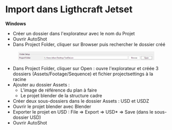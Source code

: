 # Import dans Ligthcraft Jetset

**Windows**

* Créer un dossier dans l'explorateur avec le nom du Projet
* Ouvrir AutoShot
* Dans Project Folder, cliquer sur Browser puis rechercher le dossier créé

<figure><img src="../.gitbook/assets/image (14).png" alt=""><figcaption></figcaption></figure>

* Dans Project Folder, cliquer sur Open : ouvre l'explorateur et créée 3 dossiers (Assets/Footage/Sequence) et fichier projectsettings à la racine
* Ajouter au dossier Assets :&#x20;
  * L'image de référence du plan à faire
  * Le projet blender de la structure cadre
* Créer deux sous-dossiers dans le dossier Assets : USD et USDZ
* Ouvrir le projet blender avec Blender
* Exporter le projet en USD : File ⇒ Export ⇒ USD\* ⇒ Save (dans le sous-dossier USD)
* Ouvrir AutoShot
